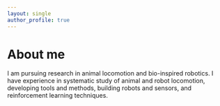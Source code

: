 ```yaml
---
layout: single
author_profile: true
---
```


# About me

I am pursuing research in animal locomotion and bio-inspired robotics. I have experience in systematic study of animal and robot locomotion, developing tools and methods, building robots and sensors, and reinforcement learning techniques.
